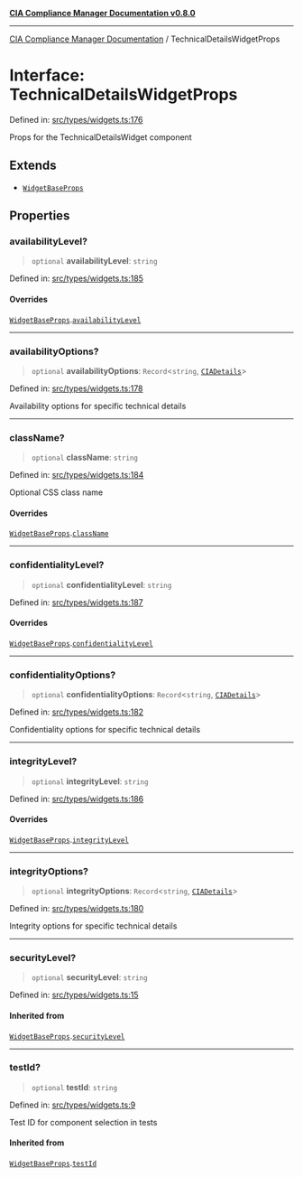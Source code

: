 [**CIA Compliance Manager Documentation v0.8.0**](../README.md)

***

[CIA Compliance Manager Documentation](../globals.md) / TechnicalDetailsWidgetProps

# Interface: TechnicalDetailsWidgetProps

Defined in: [src/types/widgets.ts:176](https://github.com/Hack23/cia-compliance-manager/blob/791b5a1b6e700c8b8480de209374e4cb1086330d/src/types/widgets.ts#L176)

Props for the TechnicalDetailsWidget component

## Extends

- [`WidgetBaseProps`](WidgetBaseProps.md)

## Properties

### availabilityLevel?

> `optional` **availabilityLevel**: `string`

Defined in: [src/types/widgets.ts:185](https://github.com/Hack23/cia-compliance-manager/blob/791b5a1b6e700c8b8480de209374e4cb1086330d/src/types/widgets.ts#L185)

#### Overrides

[`WidgetBaseProps`](WidgetBaseProps.md).[`availabilityLevel`](WidgetBaseProps.md#availabilitylevel)

***

### availabilityOptions?

> `optional` **availabilityOptions**: `Record`\<`string`, [`CIADetails`](CIADetails.md)\>

Defined in: [src/types/widgets.ts:178](https://github.com/Hack23/cia-compliance-manager/blob/791b5a1b6e700c8b8480de209374e4cb1086330d/src/types/widgets.ts#L178)

Availability options for specific technical details

***

### className?

> `optional` **className**: `string`

Defined in: [src/types/widgets.ts:184](https://github.com/Hack23/cia-compliance-manager/blob/791b5a1b6e700c8b8480de209374e4cb1086330d/src/types/widgets.ts#L184)

Optional CSS class name

#### Overrides

[`WidgetBaseProps`](WidgetBaseProps.md).[`className`](WidgetBaseProps.md#classname)

***

### confidentialityLevel?

> `optional` **confidentialityLevel**: `string`

Defined in: [src/types/widgets.ts:187](https://github.com/Hack23/cia-compliance-manager/blob/791b5a1b6e700c8b8480de209374e4cb1086330d/src/types/widgets.ts#L187)

#### Overrides

[`WidgetBaseProps`](WidgetBaseProps.md).[`confidentialityLevel`](WidgetBaseProps.md#confidentialitylevel)

***

### confidentialityOptions?

> `optional` **confidentialityOptions**: `Record`\<`string`, [`CIADetails`](CIADetails.md)\>

Defined in: [src/types/widgets.ts:182](https://github.com/Hack23/cia-compliance-manager/blob/791b5a1b6e700c8b8480de209374e4cb1086330d/src/types/widgets.ts#L182)

Confidentiality options for specific technical details

***

### integrityLevel?

> `optional` **integrityLevel**: `string`

Defined in: [src/types/widgets.ts:186](https://github.com/Hack23/cia-compliance-manager/blob/791b5a1b6e700c8b8480de209374e4cb1086330d/src/types/widgets.ts#L186)

#### Overrides

[`WidgetBaseProps`](WidgetBaseProps.md).[`integrityLevel`](WidgetBaseProps.md#integritylevel)

***

### integrityOptions?

> `optional` **integrityOptions**: `Record`\<`string`, [`CIADetails`](CIADetails.md)\>

Defined in: [src/types/widgets.ts:180](https://github.com/Hack23/cia-compliance-manager/blob/791b5a1b6e700c8b8480de209374e4cb1086330d/src/types/widgets.ts#L180)

Integrity options for specific technical details

***

### securityLevel?

> `optional` **securityLevel**: `string`

Defined in: [src/types/widgets.ts:15](https://github.com/Hack23/cia-compliance-manager/blob/791b5a1b6e700c8b8480de209374e4cb1086330d/src/types/widgets.ts#L15)

#### Inherited from

[`WidgetBaseProps`](WidgetBaseProps.md).[`securityLevel`](WidgetBaseProps.md#securitylevel)

***

### testId?

> `optional` **testId**: `string`

Defined in: [src/types/widgets.ts:9](https://github.com/Hack23/cia-compliance-manager/blob/791b5a1b6e700c8b8480de209374e4cb1086330d/src/types/widgets.ts#L9)

Test ID for component selection in tests

#### Inherited from

[`WidgetBaseProps`](WidgetBaseProps.md).[`testId`](WidgetBaseProps.md#testid)

